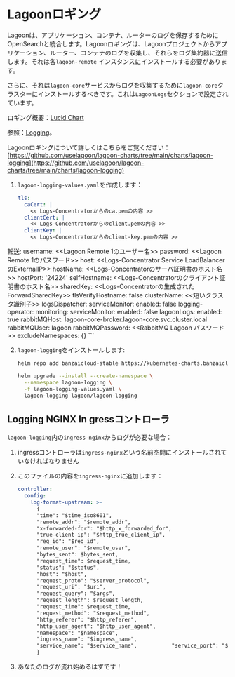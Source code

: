 # Lagoonロギング

Lagoonは、アプリケーション、コンテナ、ルーターのログを保存するためにOpenSearchと統合します。Lagoonロギングは、Lagoonプロジェクトからアプリケーション、ルーター、コンテナのログを収集し、それらをログ集約器に送信します。それは各`lagoon-remote` インスタンスにインストールする必要があります。

さらに、それは`lagoon-core`サービスからログを収集するために`lagoon-core`クラスターにインストールするべきです。これは`LagoonLogs`セクションで設定されています。

ロギング概要：[Lucid Chart](https://lucid.app/lucidchart/70f9610e-cfd7-42e8-8b5b-3d03293a439c/view?page=Uq-x~LhSIxrp&invitationId=inv_4e891071-f795-4ada-bbd3-2ff63b8eb1f7#)

参照：[Logging](../logging/logging.md)。

Lagoonロギングについて詳しくはこちらをご覧ください：[https://github.com/uselagoon/lagoon-charts/tree/main/charts/lagoon-logging](https://github.com/uselagoon/lagoon-charts/tree/main/charts/lagoon-logging)

1. `lagoon-logging-values.yaml`を作成します：

    ```yaml title="lagoon-logging-values.yaml"
    tls:
      caCert: |
        << Logs-Concentratorからのca.pemの内容 >>
      clientCert: |
        << Logs-Concentratorからのclient.pemの内容 >>
      clientKey: |
        << Logs-Concentratorからのclient-key.pemの内容 >>
    ```
 転送:
      username: <<Lagoon Remote 1のユーザー名>>
      password: <<Lagoon Remote 1のパスワード>>
      host: <<Logs-Concentrator Service LoadBalancerのExternalIP>>
      hostName: <<Logs-Concentratorのサーバ証明書のホスト名>>
      hostPort: '24224'
      selfHostname: <<Logs-Concentratorのクライアント証明書のホスト名>>
      sharedKey: <<Logs-Concentratorの生成されたForwardSharedKey>>
      tlsVerifyHostname: false
    clusterName: <<短いクラスタ識別子>>
    logsDispatcher:
      serviceMonitor:
        enabled: false
    logging-operator:
      monitoring:
        serviceMonitor:
          enabled: false
    lagoonLogs:
      enabled: true
      rabbitMQHost: lagoon-core-broker.lagoon-core.svc.cluster.local
      rabbitMQUser: lagoon
      rabbitMQPassword: <<RabbitMQ Lagoon パスワード>>
    excludeNamespaces: {}
    ```

2. `lagoon-logging`をインストールします:

    ```bash title="Install lagoon-logging"
    helm repo add banzaicloud-stable https://kubernetes-charts.banzaicloud.com

    helm upgrade --install --create-namespace \
      --namespace lagoon-logging \
      -f lagoon-logging-values.yaml \
      lagoon-logging lagoon/lagoon-logging
    ```

## Logging NGINX In gressコントローラ

`lagoon-logging`内の`ingress-nginx`からログが必要な場合：

1. ingressコントローラは`ingress-nginx`という名前空間にインストールされていなければなりません
2. このファイルの内容を`ingress-nginx`に追加します：

    ```yaml title="ingress-nginx log-format-upstream"
    controller:
      config:
        log-format-upstream: >-
          {
          "time": "$time_iso8601",
          "remote_addr": "$remote_addr",
          "x-forwarded-for": "$http_x_forwarded_for",
          "true-client-ip": "$http_true_client_ip",
          "req_id": "$req_id",
          "remote_user": "$remote_user",
          "bytes_sent": $bytes_sent,
          "request_time": $request_time,
          "status": "$status",
          "host": "$host",
          "request_proto": "$server_protocol",
          "request_uri": "$uri",
          "request_query": "$args",
          "request_length": $request_length,
          "request_time": $request_time,
          "request_method": "$request_method",
          "http_referer": "$http_referer",
          "http_user_agent": "$http_user_agent",
          "namespace": "$namespace",
          "ingress_name": "$ingress_name",
          "service_name": "$service_name",           "service_port": "$service_port"
          }
    ```

3. あなたのログが流れ始めるはずです！
